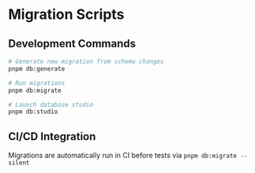 # Migration Scripts

## Development Commands
```bash
# Generate new migration from schema changes
pnpm db:generate

# Run migrations 
pnpm db:migrate

# Launch database studio
pnpm db:studio
```

## CI/CD Integration
Migrations are automatically run in CI before tests via `pnpm db:migrate --silent`

